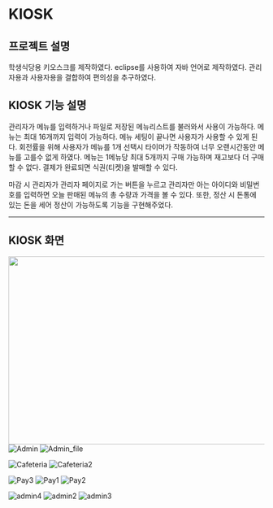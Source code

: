 # KIOSK

## 프로젝트 설명
학생식당용 키오스크를 제작하였다. eclipse를 사용하여 자바 언어로 제작하였다. 
관리자용과 사용자용을 결합하여 편의성을 추구하였다.

## KIOSK 기능 설명
관리자가 메뉴를 입력하거나 파일로 저장된 메뉴리스트를 불러와서 사용이 가능하다. 메뉴는 최대 16개까지 입력이 가능하다.
메뉴 세팅이 끝나면 사용자가 사용할 수 있게 된다. 회전률을 위해 사용자가 메뉴를 1개 선택시 타이머가 작동하여 너무 오랜시간동안 메뉴를 고를수 없게 하였다.
메뉴는 1메뉴당 최대 5개까지 구매 가능하며 재고보다 더 구매할 수 없다. 결제가 완료되면 식권(티켓)을 발매할 수 있다.

마감 시 관리자가 관리자 페이지로 가는 버튼을 누르고 관리자만 아는 아이디와 비밀번호를 입력하면 오늘 판매된 메뉴의 총 수량과 가격을 볼 수 있다.
또한, 정산 시 돈통에 있는 돈을 세어 정산이 가능하도록 기능을 구현해주었다. 

---
## KIOSK 화면

<img src="https://user-images.githubusercontent.com/59429551/105854517-57088080-602a-11eb-97da-cae6eb222b0b.png"  width="700" height="370"> ![Admin](https://user-images.githubusercontent.com/59429551/105854525-57a11700-602a-11eb-9898-b526694c418f.png) ![Admin_file](https://user-images.githubusercontent.com/59429551/105854526-5839ad80-602a-11eb-84f5-f1af45269d5e.png)

![Cafeteria](https://user-images.githubusercontent.com/59429551/105854588-6ab3e700-602a-11eb-8aad-049cc781f074.png) ![Cafeteria2](https://user-images.githubusercontent.com/59429551/105854591-6b4c7d80-602a-11eb-83a2-9c4079213e21.png)

![Pay3](https://user-images.githubusercontent.com/59429551/105854627-76071280-602a-11eb-9aa0-d4d9a82dda37.png) ![Pay1](https://user-images.githubusercontent.com/59429551/105854630-769fa900-602a-11eb-9286-9e4c001551d9.png) ![Pay2](https://user-images.githubusercontent.com/59429551/105854632-77383f80-602a-11eb-987b-5becbb9bb44e.png)

![admin4](https://user-images.githubusercontent.com/59429551/105854671-861ef200-602a-11eb-8ee2-4dcc4e2425a4.png) ![admin2](https://user-images.githubusercontent.com/59429551/105854675-86b78880-602a-11eb-87ee-64f73a1256e9.png) ![admin3](https://user-images.githubusercontent.com/59429551/105854676-87501f00-602a-11eb-95dd-756a1956c0b8.png)


















